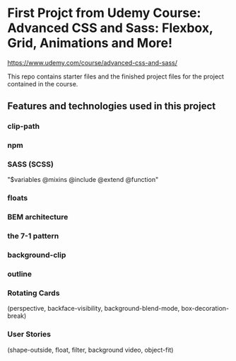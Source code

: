 # First Projct from Udemy Course: Advanced CSS and Sass: Flexbox, Grid, Animations and More!

https://www.udemy.com/course/advanced-css-and-sass/

This repo contains starter files and the finished project files for the project contained in the course.

## Features and technologies used in this project

### clip-path

### npm

### SASS (SCSS)

"$variables
@mixins
@include
@extend
@function"

### floats

### BEM architecture

### the 7-1 pattern

### background-clip

### outline

### Rotating Cards

(perspective, backface-visibility, background-blend-mode, box-decoration-break)

### User Stories

(shape-outside, float, filter, background video, object-fit)

